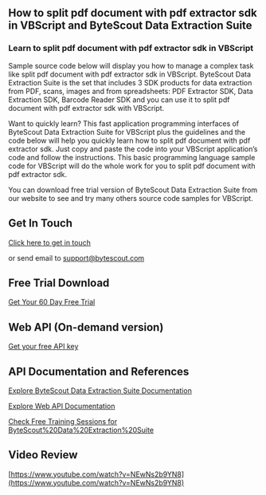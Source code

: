 ## How to split pdf document with pdf extractor sdk in VBScript and ByteScout Data Extraction Suite

### Learn to split pdf document with pdf extractor sdk in VBScript

Sample source code below will display you how to manage a complex task like split pdf document with pdf extractor sdk in VBScript. ByteScout Data Extraction Suite is the set that includes 3 SDK products for data extraction from PDF, scans, images and from spreadsheets: PDF Extractor SDK, Data Extraction SDK, Barcode Reader SDK and you can use it to split pdf document with pdf extractor sdk with VBScript.

Want to quickly learn? This fast application programming interfaces of ByteScout Data Extraction Suite for VBScript plus the guidelines and the code below will help you quickly learn how to split pdf document with pdf extractor sdk. Just copy and paste the code into your VBScript application’s code and follow the instructions. This basic programming language sample code for VBScript will do the whole work for you to split pdf document with pdf extractor sdk.

You can download free trial version of ByteScout Data Extraction Suite from our website to see and try many others source code samples for VBScript.

## Get In Touch

[Click here to get in touch](https://bytescout.zendesk.com/hc/en-us/requests/new?subject=ByteScout%20Data%20Extraction%20Suite%20Question)

or send email to [support@bytescout.com](mailto:support@bytescout.com?subject=ByteScout%20Data%20Extraction%20Suite%20Question) 

## Free Trial Download

[Get Your 60 Day Free Trial](https://bytescout.com/download/web-installer?utm_source=github-readme)

## Web API (On-demand version)

[Get your free API key](https://pdf.co/documentation/api?utm_source=github-readme)

## API Documentation and References

[Explore ByteScout Data Extraction Suite Documentation](https://bytescout.com/documentation/index.html?utm_source=github-readme)

[Explore Web API Documentation](https://pdf.co/documentation/api?utm_source=github-readme)

[Check Free Training Sessions for ByteScout%20Data%20Extraction%20Suite](https://academy.bytescout.com/)

## Video Review

[https://www.youtube.com/watch?v=NEwNs2b9YN8](https://www.youtube.com/watch?v=NEwNs2b9YN8)